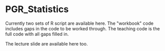 # PGR_Statistics

Currently two sets of R script are available here. The "workbook" code includes gaps in the code to be worked through. The teaching code is the full code with all gaps filled in.

The lecture slide are available here too.
